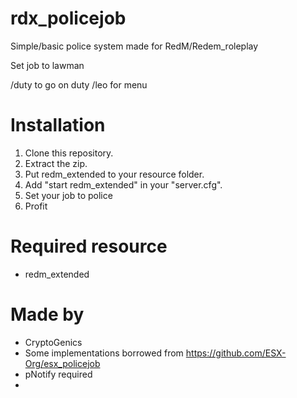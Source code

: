 # rdx_policejob
Simple/basic police system made for RedM/Redem_roleplay

Set job to lawman

/duty to go on duty
/leo for menu

# Installation
1. Clone this repository.
2. Extract the zip.
3. Put redm_extended to your resource folder.
4. Add "start redm_extended" in your "server.cfg".
5. Set your job to police
5. Profit

# Required resource
- redm_extended

# Made by
- CryptoGenics
- Some implementations borrowed from https://github.com/ESX-Org/esx_policejob
- pNotify required
-
